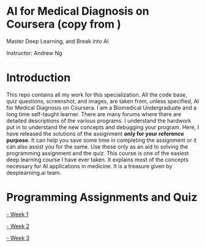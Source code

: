 # AI for Medical Diagnosis on Coursera (copy from )

Master Deep Learning, and Break into AI

Instructor: Andrew Ng

# Introduction
This repo contains all my work for this specialization. All the code base, quiz questions, screenshot, and images, are taken from, unless specified, AI for Medical Diagnosis on Coursera. I am a Biomedical Undergraduate and a long time self-taught learner. There are many forums where there are detailed descriptions of the various programs. I understand the hardwork put in to understand the new concepts and debugging your program. Here, I have released the solutions of the assignment **only for your reference purpose**. It can help you save some time in completing the assignment or it can also assist you for the same. Use these only as an aid to solving the programming assignment and the quiz. This course is one of the easiest deep learning course I have ever taken. It explains most of the concepts necessary for AI applications in medicine. It is a treasure given by deeplearning.ai team.

# Programming Assignments and Quiz

[- Week 1 ](https://github.com/mk-gurucharan/AI-for-Medical-Diagnosis/tree/master/Week%201)

[- Week 2 ](https://github.com/mk-gurucharan/AI-for-Medical-Diagnosis/tree/master/Week%202)

[- Week 3 ](https://github.com/mk-gurucharan/AI-for-Medical-Diagnosis/tree/master/Week%203)
